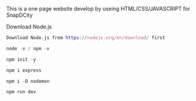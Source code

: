 This is a one page website develop by useing HTML/CSS/JAVASCRIPT for SnapDCity

Download Node.js 
```nix
Download Node.js from https://nodejs.org/en/download/ first

node -v / npm -v

npm init -y

npm i express

npm i -D nodemon

npm run dev
```


